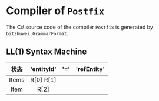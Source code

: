 # Compiler of `Postfix`

The C# source code of the compiler `Postfix` is generated by `bitzhuwei.GrammarFormat`.

## LL(1) Syntax Machine

| 状态 | \'entityId\' | \'=\' | \'refEntity\' |
|:---:|:---:|:---:|:---:|
| Items | R[0] R[1] |   |   |
| Item | R[2] |   |   |


